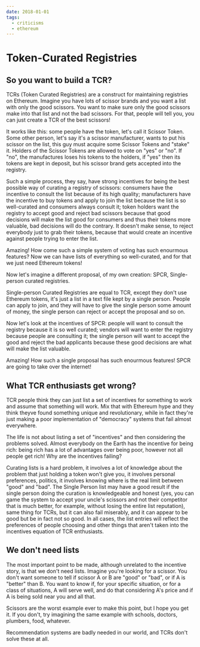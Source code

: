 ```yaml
---
date: 2018-01-01
tags:
  - criticisms
  - ethereum
---
```


# Token-Curated Registries

## So you want to build a TCR?

TCRs (Token Curated Registries) are a construct for maintaining registries on Ethereum. Imagine you have lots of scissor brands and you want a list with only the good scissors. You want to make sure only the good scissors make into that list and not the bad scissors. For that, people will tell you, you can just create a TCR of the best scissors!

It works like this: some people have the token, let's call it Scissor Token. Some other person, let's say it's a scissor manufacturer, wants to put his scissor on the list, this guy must acquire some Scissor Tokens and "stake" it. Holders of the Scissor Tokens are allowed to vote on "yes" or "no". If "no", the manufactures loses his tokens to the holders, if "yes" then its tokens are kept in deposit, but his scissor brand gets accepted into the registry.

Such a simple process, they say, have strong incentives for being the best possible way of curating a registry of scissors: consumers have the incentive to consult the list because of its high quality; manufacturers have the incentive to buy tokens and apply to join the list because the list is so well-curated and consumers always consult it; token holders want the registry to accept good and reject bad scissors because that good decisions will make the list good for consumers and thus their tokens more valuable, bad decisions will do the contrary. It doesn't make sense, to reject everybody just to grab their tokens, because that would create an incentive against people trying to enter the list.

Amazing! How come such a simple system of voting has such enourmous features? Now we can have lists of everything so well-curated, and for that we just need Ethereum tokens!

Now let's imagine a different proposal, of my own creation: SPCR, Single-person curated registries.

Single-person Curated Registries are equal to TCR, except they don't use Ethereum tokens, it's just a list in a text file kept by a single person. People can apply to join, and they will have to give the single person some amount of money, the single person can reject or accept the proposal and so on.

Now let's look at the incentives of SPCR: people will want to consult the registry because it is so well curated; vendors will want to enter the registry because people are consulting it; the single person will want to accept the good and reject the bad applicants because these good decisions are what will make the list valuable.

Amazing! How such a single proposal has such enourmous features! SPCR are going to take over the internet!


## What TCR enthusiasts get wrong?

TCR people think they can just list a set of incentives for something to work and assume that something will work. Mix that with Ethereum hype and they think theyve found something unique and revolutionary, while in fact they're just making a poor implementation of "democracy" systems that fail almost everywhere.

The life is not about listing a set of "incentives" and then considering the problems solved. Almost everybody on the Earth has the incentive for being rich: being rich has a lot of advantages over being poor, however not all people get rich! Why are the incentives failing?

Curating lists is a hard problem, it involves a lot of knowledge about the problem that just holding a token won't give you, it involves personal preferences, politics, it involves knowing where is the real limit between "good" and "bad". The Single Person list may have a good result if the single person doing the curation is knowledgeable and honest (yes, you can game the system to accept your uncle's scissors and not their competitor that is much better, for example, without losing the entire list reputation), same thing for TCRs, but it can also fail miserably, and it can appear to be good but be in fact not so good. In all cases, the list entries will reflect the preferences of people choosing and other things that aren't taken into the incentives equation of TCR enthusiasts.


## We don't need lists

The most important point to be made, although unrelated to the incentive story, is that we don't need lists. Imagine you're looking for a scissor. You don't want someone to tell if scissor A or B are "good" or "bad", or if A is "better" than B. You want to know if, for your specific situation, or for a class of situations, A will serve well, and do that considering A's price and if A is being sold near you and all that.

Scissors are the worst example ever to make this point, but I hope you get it. If you don't, try imagining the same example with schools, doctors, plumbers, food, whatever.

Recommendation systems are badly needed in our world, and TCRs don't solve these at all.
